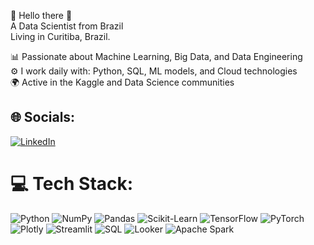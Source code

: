 💫 Hello there 👋  
A Data Scientist from Brazil  
Living in Curitiba, Brazil.

📊 Passionate about Machine Learning, Big Data, and Data Engineering  
⚙️ I work daily with: Python, SQL, ML models, and Cloud technologies  
🌍 Active in the Kaggle and Data Science communities

## 🌐 Socials:
[![LinkedIn](https://img.shields.io/badge/LinkedIn-%230077B5.svg?logo=linkedin&logoColor=white)](https://linkedin.com/in/felipe-vital7) 

# 💻 Tech Stack:
![Python](https://img.shields.io/badge/python-3670A0?style=for-the-badge&logo=python&logoColor=ffdd54)  ![NumPy](https://img.shields.io/badge/numpy-013243?style=for-the-badge&logo=numpy&logoColor=white)  ![Pandas](https://img.shields.io/badge/pandas-150458?style=for-the-badge&logo=pandas&logoColor=white)  ![Scikit-Learn](https://img.shields.io/badge/scikit_learn-F7931E.svg?style=for-the-badge&logo=scikit-learn&logoColor=white)  ![TensorFlow](https://img.shields.io/badge/TensorFlow-FF6F00?style=for-the-badge&logo=tensorflow&logoColor=white)  ![PyTorch](https://img.shields.io/badge/PyTorch-EE4C2C?style=for-the-badge&logo=pytorch&logoColor=white)  ![Plotly](https://img.shields.io/badge/plotly-3F4F75?style=for-the-badge&logo=plotly&logoColor=white)  ![Streamlit](https://img.shields.io/badge/streamlit-FF4B4B?style=for-the-badge&logo=streamlit&logoColor=white)  ![SQL](https://img.shields.io/badge/SQL-4479A1?style=for-the-badge&logo=mysql&logoColor=white)  ![Looker](https://img.shields.io/badge/Looker-4285F4?style=for-the-badge&logo=looker&logoColor=white)  ![Apache Spark](https://img.shields.io/badge/Apache%20Spark-E25A1C?style=for-the-badge&logo=apachespark&logoColor=white) 


